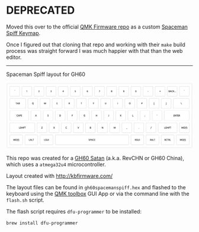 # DEPRECATED

Moved this over to the official [QMK Firmware repo](https://github.com/qmk/qmk_firmware) as a custom [Spaceman Spiff Keymap](https://github.com/qmk/qmk_firmware/tree/master/keyboards/satan/keymaps/spacemanspiff). 

Once I figured out that cloning that repo and working with their `make` build process was straight forward I was much happier with that than the web editor.

----

Spaceman Spiff layout for GH60

![layout](keyboard-layer-0.png)

This repo was created for a [GH60 Satan](https://1upkeyboards.com/gh60-satan-pcb.html) (a.k.a. RevCHN or GH60 China), which uses a `atmega32u4` microcontroller.

Layout created with http://kbfirmware.com/

The layout files can be found in `gh60spacemanspiff.hex` and flashed to the keyboard using the [QMK toolbox](https://github.com/qmk/qmk_toolbox) GUI App or via the command line with the `flash.sh` script.

The flash script requires `dfu-programmer` to be installed:

```
brew install dfu-programmer
```




